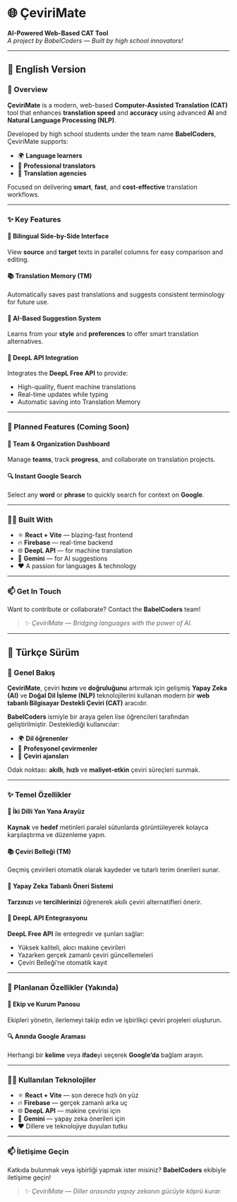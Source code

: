 # 🌐 ÇeviriMate

**AI-Powered Web-Based CAT Tool**  
*A project by BabelCoders — Built by high school innovators!*

---

## 📖 English Version

### 🚀 Overview

**ÇeviriMate** is a modern, web-based **Computer-Assisted Translation (CAT)** tool that enhances **translation speed** and **accuracy** using advanced **AI** and **Natural Language Processing (NLP)**.

Developed by high school students under the team name **BabelCoders**, ÇeviriMate supports:

- 🌍 **Language learners**
- 💼 **Professional translators**
- 🏢 **Translation agencies**

Focused on delivering **smart**, **fast**, and **cost-effective** translation workflows.

---

### ✨ Key Features

#### 🔁 Bilingual Side-by-Side Interface
View **source** and **target** texts in parallel columns for easy comparison and editing.

#### 📚 Translation Memory (TM)
Automatically saves past translations and suggests consistent terminology for future use.

#### 🧩 AI-Based Suggestion System  
Learns from your **style** and **preferences** to offer smart translation alternatives.

#### 🤖 DeepL API Integration
Integrates the **DeepL Free API** to provide:

- High-quality, fluent machine translations  
- Real-time updates while typing  
- Automatic saving into Translation Memory

---

### 🧠 Planned Features (Coming Soon)

#### 👥 Team & Organization Dashboard  
Manage **teams**, track **progress**, and collaborate on translation projects.

#### 🔍 Instant Google Search  
Select any **word** or **phrase** to quickly search for context on **Google**.

---

### 👨‍💻 Built With

- ⚛️ **React + Vite** — blazing-fast frontend
- 🔥 **Firebase** — real-time backend
- 🌐 **DeepL API** — for machine translation
- 🧠 **Gemini** — for AI suggestions
- ❤️ A passion for languages & technology

---

### 📫 Get In Touch

Want to contribute or collaborate? Contact the **BabelCoders** team!

> ✨ *ÇeviriMate — Bridging languages with the power of AI.*

---

## 📖 Türkçe Sürüm

### 🚀 Genel Bakış

**ÇeviriMate**, çeviri **hızını** ve **doğruluğunu** artırmak için gelişmiş **Yapay Zeka (AI)** ve **Doğal Dil İşleme (NLP)** teknolojilerini kullanan modern bir **web tabanlı Bilgisayar Destekli Çeviri (CAT)** aracıdır.

**BabelCoders** ismiyle bir araya gelen lise öğrencileri tarafından geliştirilmiştir. Desteklediği kullanıcılar:

- 🌍 **Dil öğrenenler**
- 💼 **Profesyonel çevirmenler**
- 🏢 **Çeviri ajansları**

Odak noktası: **akıllı**, **hızlı** ve **maliyet-etkin** çeviri süreçleri sunmak.

---

### ✨ Temel Özellikler

#### 🔁 İki Dilli Yan Yana Arayüz  
**Kaynak** ve **hedef** metinleri paralel sütunlarda görüntüleyerek kolayca karşılaştırma ve düzenleme yapın.

#### 📚 Çeviri Belleği (TM)  
Geçmiş çevirileri otomatik olarak kaydeder ve tutarlı terim önerileri sunar.

#### 🧩 Yapay Zeka Tabanlı Öneri Sistemi  
**Tarzınızı** ve **tercihlerinizi** öğrenerek akıllı çeviri alternatifleri önerir.

#### 🤖 DeepL API Entegrasyonu  
**DeepL Free API** ile entegredir ve şunları sağlar:

- Yüksek kaliteli, akıcı makine çevirileri  
- Yazarken gerçek zamanlı çeviri güncellemeleri  
- Çeviri Belleği’ne otomatik kayıt

---

### 🧠 Planlanan Özellikler (Yakında)

#### 👥 Ekip ve Kurum Panosu  
Ekipleri yönetin, ilerlemeyi takip edin ve işbirlikçi çeviri projeleri oluşturun.

#### 🔍 Anında Google Araması  
Herhangi bir **kelime** veya **ifade**yi seçerek **Google’da** bağlam arayın.

---

### 👨‍💻 Kullanılan Teknolojiler

- ⚛️ **React + Vite** — son derece hızlı ön yüz
- 🔥 **Firebase** — gerçek zamanlı arka uç
- 🌐 **DeepL API** — makine çevirisi için
- 🧠 **Gemini** — yapay zeka önerileri için
- ❤️ Dillere ve teknolojiye duyulan tutku

---

### 📫 İletişime Geçin

Katkıda bulunmak veya işbirliği yapmak ister misiniz? **BabelCoders** ekibiyle iletişime geçin!

> ✨ *ÇeviriMate — Diller arasında yapay zekanın gücüyle köprü kurar.*
